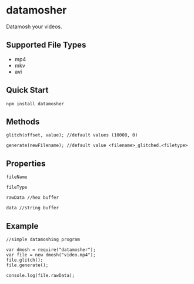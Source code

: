 # datamosher
Datamosh your videos.

## Supported File Types

* mp4
* mkv
* avi

## Quick Start

    npm install datamosher

## Methods

    glitch(offset, value); //default values (10000, 0)
    
    generate(newFilename); //default value <filename>_glitched.<filetype>

## Properties

    fileName
    
	fileType
    
	rawData //hex buffer
    
	data //string buffer

## Example
    
    //simple datamoshing program
    
    var dmosh = require("datamosher");
    var file = new dmosh("video.mp4");
    file.glitch();
    file.generate();
    
    console.log(file.rawData);

